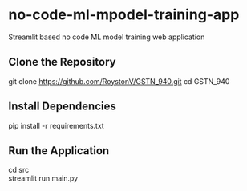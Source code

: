 # no-code-ml-mpodel-training-app
Streamlit based no code ML model training web application

## Clone the Repository
git clone https://github.com/RoystonV/GSTN_940.git
cd GSTN_940

## Install Dependencies
pip install -r requirements.txt

## Run the Application
cd src
</br>
streamlit run main.py

